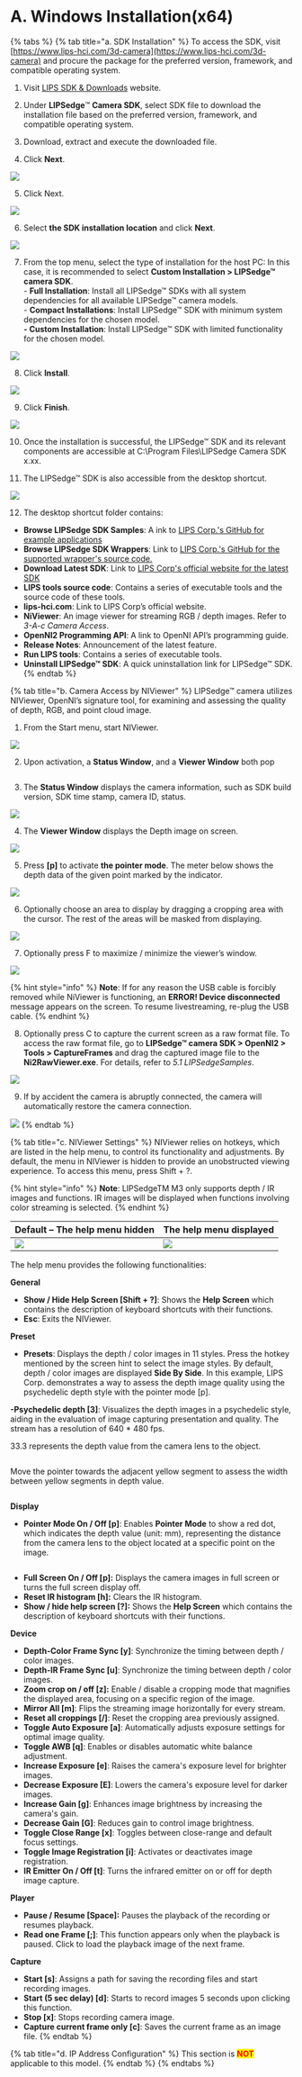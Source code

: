 # A. Windows Installation(x64)

{% tabs %}
{% tab title="a. SDK Installation" %}
To access the SDK, visit [https://www.lips-hci.com/3d-camera](https://www.lips-hci.com/3d-camera) and procure the package for the preferred version, framework, and compatible operating system.

1. Visit [LIPS SDK & Downloads](https://www.lips-hci.com/3d-camera) website.



2. Under **LIPSedge**™ **Camera SDK**, select SDK file to download the installation file based on the preferred version, framework, and compatible operating system.
3. Download, extract and execute the downloaded file.



4. Click **Next**.

![](../../.gitbook/assets/2.png)

5. Click Next.

![](../../.gitbook/assets/3.png)

6. Select **the SDK installation location** and click **Next**.

![](../../.gitbook/assets/4.png)

7. From the top menu, select the type of installation for the host PC: In this case, it is recommended to select **Custom Installation > LIPSedge™ camera SDK**. \
   \- **Full Installation**: Install all LIPSedge™ SDKs with all system dependencies for all available LIPSedge™ camera models.\
   \- **Compact Installations**: Install LIPSedge™ SDK with minimum system dependencies for the chosen model.\
   **- Custom Installation**: Install LIPSedge™ SDK with limited functionality for the chosen model.

![](../../.gitbook/assets/5.png)

8. Click **Install**.

![](../../.gitbook/assets/6.png)

9. Click **Finish**.

![](../../.gitbook/assets/7.png)

10. Once the installation is successful, the LIPSedge™ SDK and its relevant components are accessible at C:\Program Files\LIPSedge Camera SDK x.xx.



11. The LIPSedge™ SDK is also accessible from the desktop shortcut.

![](../../.gitbook/assets/9.png)

12. The desktop shortcut folder contains:



* **Browse LIPSedge SDK Samples**: A ink to [LIPS Corp.'s GitHub for example applications](https://github.com/lips-hci/LIPSedge-sdk-samples)
* **Browse LIPSedge SDK Wrappers**: Link to [LIPS Corp.'s GitHub for the supported wrapper's source code.](https://github.com/lips-hci/LIPSedge-sdk-wrappers)
* **Download Latest SDK**: Link to [LIPS Corp's official website for the latest SDK](https://www.lips-hci.com/lipssdk)
* **LIPS tools source code**: Contains a series of executable tools and the source code of these tools.
* **lips-hci.com**: Link to LIPS Corp’s official website.
* **NiViewer**: An image viewer for streaming RGB / depth images. Refer to\
  _3-A-c Camera Access_.
* **OpenNI2 Programming API**: A link to OpenNI API’s programming guide.
* **Release Notes**: Announcement of the latest feature.
* **Run LIPS tools**: Contains a series of executable tools.
* **Uninstall LIPSedge™ SDK**: A quick uninstallation link for LIPSedge™ SDK.
{% endtab %}

{% tab title="b. Camera Access by NIViewer" %}
LIPSedge™ camera utilizes NIViewer, OpenNI’s signature tool, for examining and assessing the quality of depth, RGB, and point cloud image.

1. From the Start menu, start NIViewer.

![](../../.gitbook/assets/global\_camera/access\_by\_NIViewer/11.png)

2. Upon activation, a **Status Window**, and a **Viewer Window** both pop

<figure><img src="../../.gitbook/assets/global_camera/access_by_NIViewer/12.png" alt=""><figcaption></figcaption></figure>

3. The **Status Window** displays the camera information, such as SDK build version, SDK time stamp, camera ID, status.

![](../../.gitbook/assets/global\_camera/access\_by\_NIViewer/13.png)

4. The **Viewer Window** displays the Depth image on screen.

![](../../.gitbook/assets/global\_camera/access\_by\_NIViewer/14.png)

5. Press **\[p]** to activate **the pointer mode**. The meter below shows the depth data of the given point marked by the indicator.

![](../../.gitbook/assets/global\_camera/access\_by\_NIViewer/15.png)

6. Optionally choose an area to display by dragging a cropping area with the cursor. The rest of the areas will be masked from displaying.

![](../../.gitbook/assets/global\_camera/access\_by\_NIViewer/16.png)

7. Optionally press F to maximize / minimize the viewer’s window.

![](../../.gitbook/assets/global\_camera/access\_by\_NIViewer/17.png)

{% hint style="info" %}
**Note**: If for any reason the USB cable is forcibly removed while NiViewer is functioning, an **ERROR! Device disconnected** message appears on the screen. To resume livestreaming, re-plug the USB cable.
{% endhint %}

8. Optionally press C to capture the current screen as a raw format file. To access the raw format file, go to **LIPSedge™ camera SDK > OpenNI2 > Tools > CaptureFrames** and drag the captured image file to the **Ni2RawViewer.exe**. For details, refer to _5.1 LIPSedgeSamples_.

![](../../.gitbook/assets/global\_camera/access\_by\_NIViewer/18.png)

9. If by accident the camera is abruptly connected, the camera will automatically restore the camera connection.

![](../../.gitbook/assets/global\_camera/access\_by\_NIViewer/19.png)
{% endtab %}

{% tab title="c. NIViewer Settings" %}
NIViewer relies on hotkeys, which are listed in the help menu, to control its functionality and adjustments. By default, the menu in NIViewer is hidden to provide an unobstructed viewing experience. To access this menu, press Shift + ?.

{% hint style="info" %}
**Note**: LIPSedgeTM M3 only supports depth / IR images and functions. IR images will be displayed when functions involving color streaming is selected.
{% endhint %}

| Default – The help menu hidden                                        | The help menu displayed                                                        |
| --------------------------------------------------------------------- | ------------------------------------------------------------------------------ |
| ![](../../.gitbook/assets/global\_camera/access\_by\_NIViewer/20.png) | ![](<../../.gitbook/assets/global\_camera/access\_by\_NIViewer/image (4).png>) |

The help menu provides the following functionalities:

**General**

* **Show / Hide Help Screen \[Shift + ?]**: Shows the **Help Screen** which contains the description of keyboard shortcuts with their functions.
* **Esc**: Exits the NIViewer.

**Preset**

* **Presets**: Displays the depth / color images in 11 styles. Press the hotkey mentioned by the screen hint to select the image styles. By default, depth / color images are displayed **Side By Side**. In this example, LIPS Corp. demonstrates a way to assess the depth image quality using the psychedelic depth style with the pointer mode \[p].

**-Psychedelic depth \[3]**: Visualizes the depth images in a psychedelic style, aiding in the evaluation of image capturing presentation and quality. The stream has a resolution of 640 \* 480 fps.

33.3 represents the depth value from the camera lens to the object.

<figure><img src="../../.gitbook/assets/global_camera/access_by_NIViewer/image (1).png" alt=""><figcaption></figcaption></figure>

Move the pointer towards the adjacent yellow segment to assess the width between yellow segments in depth value.

<figure><img src="../../.gitbook/assets/global_camera/access_by_NIViewer/image (2).png" alt=""><figcaption></figcaption></figure>

**Display**

* **Pointer Mode On / Off \[p]**: Enables **Pointer Mode** to show a red dot, which indicates the depth value (unit: mm), representing the distance from the camera lens to the object located at a specific point on the image.

<figure><img src="../../.gitbook/assets/global_camera/access_by_NIViewer/image (3).png" alt=""><figcaption></figcaption></figure>

* **Full Screen On / Off \[p]:** Displays the camera images in full screen or turns the full screen display off.
* **Reset IR histogram \[h]:** Clears the IR histogram.
* **Show / hide help screen \[?]:** Shows the **Help Screen** which contains the description of keyboard shortcuts with their functions.

**Device**

* **Depth-Color Frame Sync \[y]**: Synchronize the timing between depth / color images.
* **Depth-IR Frame Sync \[u]**: Synchronize the timing between depth / color images.
* **Zoom crop on / off \[z]:** Enable / disable a cropping mode that magnifies the displayed area, focusing on a specific region of the image.
* **Mirror All \[m]**: Flips the streaming image horizontally for every stream.
* **Reset all croppings \[/]**: Reset the cropping area previously assigned.
* **Toggle Auto Exposure \[a]**: Automatically adjusts exposure settings for optimal image quality.
* **Toggle AWB \[q]**: Enables or disables automatic white balance adjustment.
* **Increase Exposure \[e]**: Raises the camera's exposure level for brighter images.
* **Decrease Exposure \[E]**: Lowers the camera's exposure level for darker images.
* **Increase Gain \[g]**: Enhances image brightness by increasing the camera's gain.
* **Decrease Gain \[G]**: Reduces gain to control image brightness.
* **Toggle Close Range \[x]**: Toggles between close-range and default focus settings.
* **Toggle Image Registration \[i]**: Activates or deactivates image registration.
* **IR Emitter On / Off \[t]**: Turns the infrared emitter on or off for depth image capture.

**Player**

* **Pause / Resume \[Space]:** Pauses the playback of the recording or resumes playback.
* **Read one Frame \[;]**: This function appears only when the playback is paused. Click to load the playback image of the next frame.

**Capture**

* **Start \[s]**: Assigns a path for saving the recording files and start recording images.
* **Start (5 sec delay) \[d]**: Starts to record images 5 seconds upon clicking this function.
* **Stop \[x]**: Stops recording camera image.
* **Capture current frame only \[c]**: Saves the current frame as an image file.
{% endtab %}

{% tab title="d. IP Address Configuration" %}
This section is <mark style="color:red;">**NOT**</mark> applicable to this model.
{% endtab %}
{% endtabs %}

